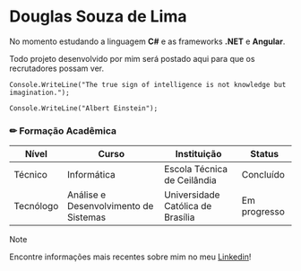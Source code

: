 # **Douglas Souza de Lima**

No momento estudando a linguagem **C#** e as frameworks **.NET** e **Angular**.

Todo projeto desenvolvido por mim será postado aqui para que os recrutadores possam ver.

```
Console.WriteLine("The true sign of intelligence is not knowledge but imagination.");

Console.WriteLine("Albert Einstein");
```

### ✏ Formação Acadêmica

|Nível|Curso|Instituição|Status|
|-|-|-|-|
|Técnico|Informática|Escola Técnica de Ceilândia|Concluído|
|Tecnólogo|Análise e Desenvolvimento de Sistemas|Universidade Católica de Brasília|Em progresso|

> [!NOTE]
> Encontre informações mais recentes sobre mim no meu [Linkedin](https://linkedin.com/in/douglaslima-pro/)!
